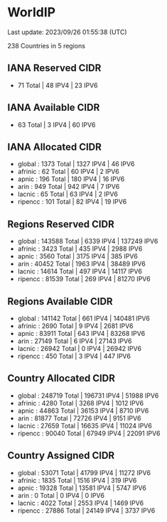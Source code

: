 # WorldIP

Last update: 2023/09/26 01:55:38 (UTC)

238 Countries in 5 regions

## IANA Reserved CIDR

- 71 Total | 48 IPV4 | 23 IPV6

## IANA Available CIDR

- 63 Total | 3 IPV4 | 60 IPV6

## IANA Allocated CIDR

- global : 1373 Total | 1327 IPV4 | 46 IPV6
- afrinic : 62 Total | 60 IPV4 | 2 IPV6
- apnic : 196 Total | 180 IPV4 | 16 IPV6
- arin : 949 Total | 942 IPV4 | 7 IPV6
- lacnic : 65 Total | 63 IPV4 | 2 IPV6
- ripencc : 101 Total | 82 IPV4 | 19 IPV6

## Regions Reserved CIDR

- global : 143588 Total | 6339 IPV4 | 137249 IPV6
- afrinic : 3423 Total | 435 IPV4 | 2988 IPV6
- apnic : 3560 Total | 3175 IPV4 | 385 IPV6
- arin : 40452 Total | 1963 IPV4 | 38489 IPV6
- lacnic : 14614 Total | 497 IPV4 | 14117 IPV6
- ripencc : 81539 Total | 269 IPV4 | 81270 IPV6

## Regions Available CIDR

- global : 141142 Total | 661 IPV4 | 140481 IPV6
- afrinic : 2690 Total | 9 IPV4 | 2681 IPV6
- apnic : 83911 Total | 643 IPV4 | 83268 IPV6
- arin : 27149 Total | 6 IPV4 | 27143 IPV6
- lacnic : 26942 Total | 0 IPV4 | 26942 IPV6
- ripencc : 450 Total | 3 IPV4 | 447 IPV6

## Country Allocated CIDR

- global : 248719 Total | 196731 IPV4 | 51988 IPV6
- afrinic : 4280 Total | 3268 IPV4 | 1012 IPV6
- apnic : 44863 Total | 36153 IPV4 | 8710 IPV6
- arin : 81877 Total | 72726 IPV4 | 9151 IPV6
- lacnic : 27659 Total | 16635 IPV4 | 11024 IPV6
- ripencc : 90040 Total | 67949 IPV4 | 22091 IPV6

## Country Assigned CIDR

- global : 53071 Total | 41799 IPV4 | 11272 IPV6
- afrinic : 1835 Total | 1516 IPV4 | 319 IPV6
- apnic : 19328 Total | 13581 IPV4 | 5747 IPV6
- arin : 0 Total | 0 IPV4 | 0 IPV6
- lacnic : 4022 Total | 2553 IPV4 | 1469 IPV6
- ripencc : 27886 Total | 24149 IPV4 | 3737 IPV6
